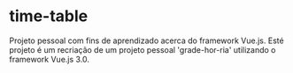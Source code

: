 # time-table

Projeto pessoal com fins de aprendizado acerca do framework Vue.js.
Esté projeto é um recriação de um projeto pessoal 'grade-hor-ria' utilizando o framework Vue.js 3.0.